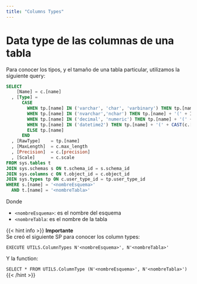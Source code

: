 ```yaml
---
title: "Columns Types"
---
```


# **Data type de las columnas de una tabla**

Para conocer los tipos, y el tamaño de una tabla particular, utilizamos la siguiente query:

```sql
SELECT 
    [Name] = c.[name]
  , [Type] = 
      CASE 
        WHEN tp.[name] IN ('varchar', 'char', 'varbinary') THEN tp.[name] + '(' + IIF(c.max_length = -1, 'max', CAST(c.max_length AS VARCHAR(25))) + ')' 
        WHEN tp.[name] IN ('nvarchar','nchar') THEN tp.[name] + '(' + IIF(c.max_length = -1, 'max', CAST(c.max_length / 2 AS VARCHAR(25))) + ')'      
        WHEN tp.[name] IN ('decimal', 'numeric') THEN tp.[name] + '(' + CAST(c.[precision] AS VARCHAR(25)) + ', ' + CAST(c.[scale] AS VARCHAR(25)) + ')'
        WHEN tp.[name] IN ('datetime2') THEN tp.[name] + '(' + CAST(c.[scale] AS VARCHAR(25)) + ')'
        ELSE tp.[name]
      END
  , [RawType]    = tp.[name]
  , [MaxLength]  = c.max_length
  , [Precision]  = c.[precision]
  , [Scale]      = c.scale
FROM sys.tables t 
JOIN sys.schemas s ON t.schema_id = s.schema_id
JOIN sys.columns c ON t.object_id = c.object_id
JOIN sys.types tp ON c.user_type_id = tp.user_type_id
WHERE s.[name] = '<nombreEsquema>' 
  AND t.[name] = '<nombreTabla>'
```

Donde 
+ `<nombreEsquema>`: es el nombre del esquema
+ `<nombreTabla`: es el nombre de la tabla

{{< hint info >}}
**Importante**  
Se creó el siguiente SP para conocer los column types:

`EXECUTE UTILS.ColumnTypes N'<nombreEsquema>', N'<nombreTabla>'`

Y la function:

`SELECT * FROM UTILS.ColumnType (N'<nombreEsquema>', N'<nombreTabla>')`
{{< /hint >}}